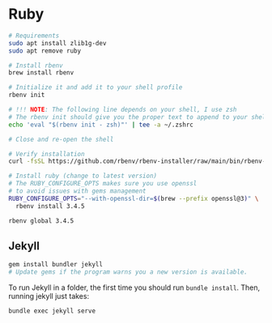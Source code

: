 # Ruby

```bash
# Requirements
sudo apt install zlib1g-dev
sudo apt remove ruby

# Install rbenv
brew install rbenv

# Initialize it and add it to your shell profile
rbenv init

# !!! NOTE: The following line depends on your shell, I use zsh
# The rbenv init should give you the proper text to append to your shell profile file
echo 'eval "$(rbenv init - zsh)"' | tee -a ~/.zshrc

# Close and re-open the shell

# Verify installation
curl -fsSL https://github.com/rbenv/rbenv-installer/raw/main/bin/rbenv-doctor | bash

# Install ruby (change to latest version)
# The RUBY_CONFIGURE_OPTS makes sure you use openssl
# to avoid issues with gems management
RUBY_CONFIGURE_OPTS="--with-openssl-dir=$(brew --prefix openssl@3)" \
  rbenv install 3.4.5

rbenv global 3.4.5
```

## Jekyll

```bash
gem install bundler jekyll
# Update gems if the program warns you a new version is available.
```

To run Jekyll in a folder, the first time you should run `bundle install`. Then, running jekyll just takes:

```bash
bundle exec jekyll serve
```
